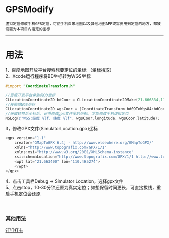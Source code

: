 # GPSModify
`虚拟定位修改手机GPS定位，可使手机自带地图以及其他地图APP或需要用到定位的地方，都被设置为本项目内指定的坐标`
__________________________
用法
=======================
1、百度地图开放平台搜索想要定位的坐标 （[坐标拾取](http://api.map.baidu.com/lbsapi/getpoint/index.html)）<br>
2、Xcode运行程序将BD坐标转为WGS坐标<br>
```Objective-C
#import "CoordinateTransform.h"

//百度开发平台拿到的BD坐标
CLLocationCoordinate2D bdCoor = CLLocationCoordinate2DMake(21.666834,110.49619);
//转换成WGS坐标
CLLocationCoordinate2D wgsCoor = [CoordinateTransform bd09ToWgs84:bdCoor];
//获取转换后坐标后，记得修改gpx文件里的坐标，才能修改手机虚拟定位
NSLog(@"WGS:经度 %lf, 纬度 %lf", wgsCoor.longitude, wgsCoor.latitude);
```
3，修改GPX文件(SimulatorLocation.gpx)坐标<br>
```Objective-C
<gpx version="1.1"
    creator="GMapToGPX 6.4j - http://www.elsewhere.org/GMapToGPX/"
    xmlns="http://www.topografix.com/GPX/1/1"
    xmlns:xsi="http://www.w3.org/2001/XMLSchema-instance"
    xsi:schemaLocation="http://www.topografix.com/GPX/1/1 http://www.topografix.com/GPX/1/1/gpx.xsd">
    <wpt lat="21.663400" lon="110.485274">
    </wpt>
</gpx>
```
4、点击工具栏Debug -> Simulator Location，选择gpx文件<br>
5、点击stop，10-30分钟还原为真实定位；如想保留时间更长，可直接拔线，重启手机定位会还原<br>
 <br>
 <br>
### 其他用法
[钉钉打卡](https://github.com/shuizhuyu1015/GPSModify/issues/1)
